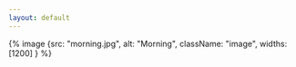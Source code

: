 ```yaml
---
layout: default
---
```



{% image {src: "morning.jpg", alt: "Morning", className: "image", widths: [1200] } %}